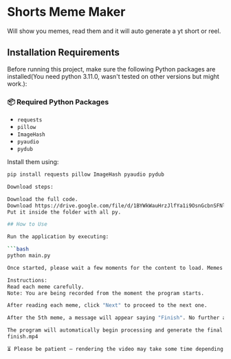# Shorts Meme Maker
Will show you memes, read them and it will auto generate a yt short or reel.

## Installation Requirements

Before running this project, make sure the following Python packages are installed(You need python 3.11.0, wasn't tested on other versions but might work.):

### 📦 Required Python Packages

- `requests`
- `pillow`
- `ImageHash`
- `pyaudio`
- `pydub`

Install them using:

```bash
pip install requests pillow ImageHash pyaudio pydub

Download steps:

Download the full code.
Download https://drive.google.com/file/d/1BYWkWauHrzJlfYa1i9OsnGcbnSFNlwvY/view?usp=sharing.
Put it inside the folder with all py.

## How to Use

Run the application by executing:

```bash
python main.py

Once started, please wait a few moments for the content to load. Memes will begin appearing automatically.

Instructions:
Read each meme carefully.
Note: You are being recorded from the moment the program starts.

After reading each meme, click "Next" to proceed to the next one.

After the 5th meme, a message will appear saying "Finish". No further action is needed.

The program will automatically begin processing and generate the final video file:
finish.mp4

⏳ Please be patient — rendering the video may take some time depending on your system performance.
